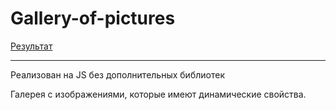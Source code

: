 # Gallery-of-pictures
[Результат](https://maksgd.github.io/Gallery-of-pictures/)

***
Реализован на JS без дополнительных библиотек

Галерея с изображениями, которые имеют динамические свойства. 

